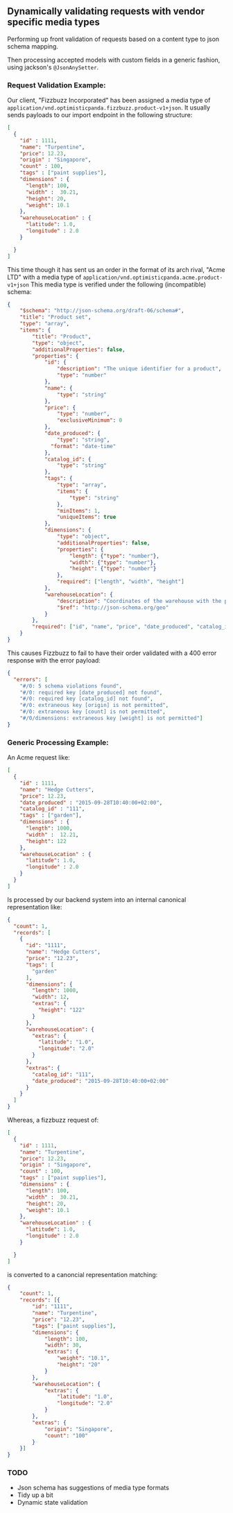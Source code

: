 
## Dynamically validating requests with vendor specific media types

Performing up front validation of requests based on a content type to json schema mapping.

Then processing accepted models with custom fields in a generic fashion, using jackson's `@JsonAnySetter`.  


### Request Validation Example:

Our client, "Fizzbuzz Incorporated" has been assigned a media type of `application/vnd.optimisticpanda.fizzbuzz.product-v1+json`.
It usually sends payloads to our import endpoint in the following structure: 

```json
[
  {
    "id" : 1111,
    "name": "Turpentine",
    "price": 12.23,
    "origin" : "Singapore",
    "count" : 100,
    "tags" : ["paint supplies"],
    "dimensions" : {
      "length": 100,
      "width" :  30.21,
      "height": 20,
      "weight": 10.1
    },
    "warehouseLocation" : {
      "latitude": 1.0,
      "longitude" : 2.0
    }

  }
]
```

This time though it has sent us an order in the format of its arch rival, "Acme LTD" with a media type of `application/vnd.optimisticpanda.acme.product-v1+json` 
This media type is verified under the following (incompatible) schema:

```json
{
    "$schema": "http://json-schema.org/draft-06/schema#",
    "title": "Product set",
    "type": "array",
    "items": {
        "title": "Product",
        "type": "object",
        "additionalProperties": false,
        "properties": {
            "id": {
                "description": "The unique identifier for a product",
                "type": "number"
            },
            "name": {
                "type": "string"
            },
            "price": {
                "type": "number",
                "exclusiveMinimum": 0
            },
            "date_produced": {
                "type": "string",
              "format": "date-time"
            },
            "catalog_id": {
                "type": "string"
            },
            "tags": {
                "type": "array",
                "items": {
                    "type": "string"
                },
                "minItems": 1,
                "uniqueItems": true
            },
            "dimensions": {
                "type": "object",
                "additionalProperties": false,
                "properties": {
                    "length": {"type": "number"},
                    "width": {"type": "number"},
                    "height": {"type": "number"}
                },
                "required": ["length", "width", "height"]
            },
            "warehouseLocation": {
                "description": "Coordinates of the warehouse with the product",
                "$ref": "http://json-schema.org/geo"
            }
        },
        "required": ["id", "name", "price", "date_produced", "catalog_id"]
    }
}
```

This causes Fizzbuzz to fail to have their order validated with a 400 error response with the error payload: 

```json
{
  "errors": [
    "#/0: 5 schema violations found",
    "#/0: required key [date_produced] not found",
    "#/0: required key [catalog_id] not found",
    "#/0: extraneous key [origin] is not permitted",
    "#/0: extraneous key [count] is not permitted",
    "#/0/dimensions: extraneous key [weight] is not permitted"]
}
```


### Generic Processing Example:

An Acme request like: 

```json
[
  {
    "id" : 1111,
    "name": "Hedge Cutters",
    "price": 12.23,
    "date_produced" : "2015-09-28T10:40:00+02:00",
    "catalog_id" : "111",
    "tags" : ["garden"],
    "dimensions" : {
      "length": 1000,
      "width" :  12.21,
      "height": 122
    },
    "warehouseLocation" : {
      "latitude": 1.0,
      "longitude" : 2.0
    }
  }
]

```

Is processed by our backend system into an internal canonical representation like:

```json
{
  "count": 1,
  "records": [
    {
      "id": "1111",
      "name": "Hedge Cutters",
      "price": "12.23",
      "tags": [
        "garden"
      ],
      "dimensions": {
        "length": 1000,
        "width": 12,
        "extras": {
          "height": "122"
        }
      },
      "warehouseLocation": {
        "extras": {
          "latitude": "1.0",
          "longitude": "2.0"
        }
      },
      "extras": {
        "catalog_id": "111",
        "date_produced": "2015-09-28T10:40:00+02:00"
      }
    }
  ]
}
```

Whereas, a fizzbuzz request of: 

```json
[
  {
    "id" : 1111,
    "name": "Turpentine",
    "price": 12.23,
    "origin" : "Singapore",
    "count" : 100,
    "tags" : ["paint supplies"],
    "dimensions" : {
      "length": 100,
      "width" :  30.21,
      "height": 20,
      "weight": 10.1
    },
    "warehouseLocation" : {
      "latitude": 1.0,
      "longitude" : 2.0
    }

  }
]

```

is converted to a canoncial representation matching:

```json
{
	"count": 1,
	"records": [{
		"id": "1111",
		"name": "Turpentine",
		"price": "12.23",
		"tags": ["paint supplies"],
		"dimensions": {
			"length": 100,
			"width": 30,
			"extras": {
				"weight": "10.1",
				"height": "20"
			}
		},
		"warehouseLocation": {
			"extras": {
				"latitude": "1.0",
				"longitude": "2.0"
			}
		},
		"extras": {
			"origin": "Singapore",
			"count": "100"
		}
	}]
}
```

### TODO

 * Json schema has suggestions of media type formats
 * Tidy up a bit
 * Dynamic state validation

